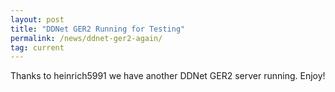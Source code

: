 ```yaml
---
layout: post
title: "DDNet GER2 Running for Testing"
permalink: /news/ddnet-ger2-again/
tag: current
---
```


Thanks to heinrich5991 we have another DDNet GER2 server running. Enjoy!
